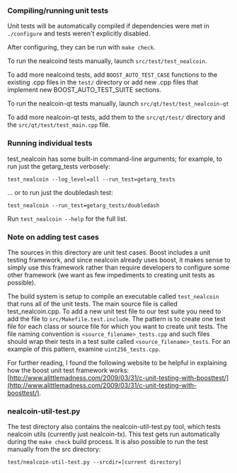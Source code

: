 ### Compiling/running unit tests

Unit tests will be automatically compiled if dependencies were met in `./configure`
and tests weren't explicitly disabled.

After configuring, they can be run with `make check`.

To run the nealcoind tests manually, launch `src/test/test_nealcoin`.

To add more nealcoind tests, add `BOOST_AUTO_TEST_CASE` functions to the existing
.cpp files in the `test/` directory or add new .cpp files that
implement new BOOST_AUTO_TEST_SUITE sections.

To run the nealcoin-qt tests manually, launch `src/qt/test/test_nealcoin-qt`

To add more nealcoin-qt tests, add them to the `src/qt/test/` directory and
the `src/qt/test/test_main.cpp` file.

### Running individual tests

test_nealcoin has some built-in command-line arguments; for
example, to run just the getarg_tests verbosely:

    test_nealcoin --log_level=all --run_test=getarg_tests

... or to run just the doubledash test:

    test_nealcoin --run_test=getarg_tests/doubledash

Run `test_nealcoin --help` for the full list.

### Note on adding test cases

The sources in this directory are unit test cases.  Boost includes a
unit testing framework, and since nealcoin already uses boost, it makes
sense to simply use this framework rather than require developers to
configure some other framework (we want as few impediments to creating
unit tests as possible).

The build system is setup to compile an executable called `test_nealcoin`
that runs all of the unit tests.  The main source file is called
test_nealcoin.cpp. To add a new unit test file to our test suite you need 
to add the file to `src/Makefile.test.include`. The pattern is to create 
one test file for each class or source file for which you want to create 
unit tests.  The file naming convention is `<source_filename>_tests.cpp` 
and such files should wrap their tests in a test suite 
called `<source_filename>_tests`. For an example of this pattern, 
examine `uint256_tests.cpp`.

For further reading, I found the following website to be helpful in
explaining how the boost unit test framework works:
[http://www.alittlemadness.com/2009/03/31/c-unit-testing-with-boosttest/](http://www.alittlemadness.com/2009/03/31/c-unit-testing-with-boosttest/).

### nealcoin-util-test.py

The test directory also contains the nealcoin-util-test.py tool, which tests nealcoin utils (currently just nealcoin-tx). This test gets run automatically during the `make check` build process. It is also possible to run the test manually from the src directory:

```
test/nealcoin-util-test.py --srcdir=[current directory]

```
